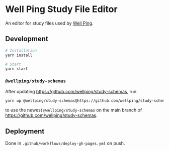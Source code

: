 # Well Ping Study File Editor

An editor for study files used by [Well Ping](https://github.com/wellping/wellping).

## Development

```bash
# Installation
yarn install

# Start
yarn start
```

### `@wellping/study-schemas`

After updating https://github.com/wellping/study-schemas, run
```bash
yarn up @wellping/study-schemas@https://github.com/wellping/study-schemas
```
to use the newest `@wellping/study-schemas` on the main branch of https://github.com/wellping/study-schemas.

## Deployment

Done in `.github/workflows/deploy-gh-pages.yml` on push.
